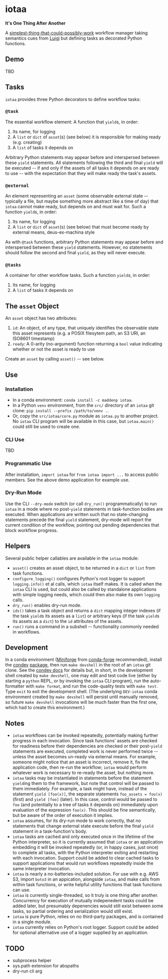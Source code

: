 # iotaa

**It's One Thing After Another**

A [simplest-thing-that-could-possibly-work](https://wiki.c2.com/?DoTheSimplestThingThatCouldPossiblyWork) workflow manager taking semantics cues from [Luigi](https://github.com/spotify/luigi) but defining tasks as decorated Python functions.

## Demo

TBD

## Tasks

`iotaa` provides three Python decorators to define workflow tasks:

### `@task`

The essential workflow element: A function that `yield`s, in order:

1. Its name, for logging
2. A `list` or `dict` of `asset`(s) (see below) it is responsible for making ready (e.g. creating)
3. A `list` of tasks it depends on

Arbitrary Python statements may appear before and interspersed between these `yield` statements. All statements following the third and final `yield` will be executed -- if and only if the assets of all tasks it depends on are ready to use -- with the expectation that they will make ready the task's assets.

### `@external`

An element representing an `asset` (some observable external state -- typically a file, but maybe something more abstract like a time of day) that `iotaa` cannot make ready, but depends on and must wait for. Such a function `yield`s, in order:

1. Its name, for logging
2. A `list` or `dict` of `asset`(s) (see below) that must become ready by external means, deus-ex-machina style

As with `@task` functions, arbitrary Python statements may appear before and interspersed between these `yield` statements. However, no statements should follow the second and final `yield`, as they will never execute.

### `@tasks`

A container for other workflow tasks. Such a function `yield`s, in order:

1. Its name, for logging
2. A `list` of tasks it depends on

## The `asset` Object

An `asset` object has two attributes:

1. `id`: An object, of any type, that uniquely identifies the observable state this asset represents (e.g. a POSIX filesytem path, an S3 URI, an ISO8601 timestamp)
2. `ready`: A 0-arity (no-argument) function returning a `bool` value indicating whether or not the asset is ready to use

Create an `asset` by calling `asset()` -- see below.

## Use

### Installation

- In a conda environment: `conda install -c maddenp iotaa`.
- In a Python `venv` environment, from the `src/` directory of an `iotaa` git clone: `pip install --prefix /path/to/venv .`.
- Or, copy the `src/iotaa/core.py` module as `iotaa.py` to another project. No `iotaa` CLI program will be available in this case, but `iotaa.main()` could still be used to create one.

### CLI Use

TBD

### Programmatic Use

After installation, `import iotaa` for `from iotaa import ...` to access public members. See the above demo application for example use.

### Dry-Run Mode

Use the CLI `--dry-mode` switch (or call `dry_run()` programmatically) to run `iotaa` in a mode where no post-`yield` statements in task-function bodies are executed. When applications are written such that no state-changing statements precede the final `yield` statement, dry-mode will report the current condition of the workflow, pointing out pending dependencies that block workflow progress.

## Helpers

Several public helper callables are available in the `iotaa` module:

- `asset()` creates an asset object, to be returned in a `dict` or `list` from task functions.
- `configure_logging()` configures Python's root logger to support `logging.info()` et al calls, which `iotaa` itself makes. It is called when the `iotaa` CLI is used, but could also be called by standalone applications with simple logging needs, which could then also make its own `logging` calls.
- `dry_run()` enables dry-run mode.
- `ids()` takes a task object and returns a `dict` mapping integer indexes (if the task `yield`s its assets as a `list`) or arbitrary keys (if the task `yield`s its assets as a `dict`) to the `id` attributes of the assets.
- `run()` runs a command in a subshell -- functionality commonly needed in workflows.

## Development

In a conda environment ([Miniforge](https://github.com/conda-forge/miniforge) from [conda-forge](https://conda-forge.org/) recommended), install the [condev](https://github.com/maddenp/condev) [package](https://anaconda.org/maddenp/condev), then run `make devshell` in the root of an `iotaa` git clone. See the [condev docs](https://github.com/maddenp/condev/blob/main/README.md) for details but, in short, in the development shell created by `make devshell`, one may edit and test code live (either by starting a `python` REPL, or by invoking the `iotaa` CLI program), run the auto-formatter with `make format`, and run the code-quality tests with `make test`. Type `exit` to exit the development shell. (The underlying `DEV-iotaa` conda environment created by `make devshell` will persist until manually removed, so future `make devshell` invocations will be much faster than the first one, which had to create this environment.)

## Notes

- `iotaa` workflows can be invoked repeatedly, potentially making further progress in each invocation. Since task functions' assets are checked for readiness before their dependencies are checked or their post-`yield` statements are executed, completed work is never performed twice -- unless the asset becomes un-ready via external means. For example, someone might notice that an asset is incorrect, remove it, fix the application code, then re-run the workflow; `iotaa` would perform whatever work is necessary to re-ready the asset, but nothing more.
- `iotaa` tasks may be instantiated in statements before the statement `yield`ing them to the framework, but note that control will be passed to them immediately. For example, a task might have, instead of the statement `yield [foo(x)]`, the separate statements `foo_assets = foo(x)` (first) and `yield [foo]` (later). In this case, control would be passed to `foo` (and potentially to a tree of tasks it depends on) immediately upon evaluation of the expression `foo(x)`. This should be fine semantically, but be aware of the order of execution it implies.
- `iotaa` assumes, for its dry-run mode to work correctly, that no statements that change external state execute before the final `yield` statement in a task-function's body.
- `iotaa` tasks are cached and only executed once in the lifetime of the Python interpreter, so it is currently assumed that `iotaa` or an application embedding it will be invoked repeatedly (or, in happy cases, just once) to complete all tasks, with the Python interpreter exiting and restarting with each invocation. Support could be added to clear cached tasks to support applications that would run workflows repeatedly inside the same interpreter invocation.
- `iotaa` is nearly a no-batteries-included solution. For use with e.g. AWS S3, import `boto3` in an appication, alongside `iotaa`, and make calls from within task functions, or write helpful utility functions that task functions can use.
- `iotaa` is currently single-threaded, so it truly is one thing after another. Concurrency for execution of mutually indepenedent tasks could be added later, but presumably depenencies would still exist between some tasks, so partial ordering and serialization would still exist.
- `iotaa` is pure Python, relies on no third-party packages, and is contained in a single module.
- `iotaa` currently relies on Python's root logger. Support could be added for optional alternative use of a logger supplied by an application.

## TODO

- subprocess helper
- sys.path extension for abspaths
- dry-run cli arg
